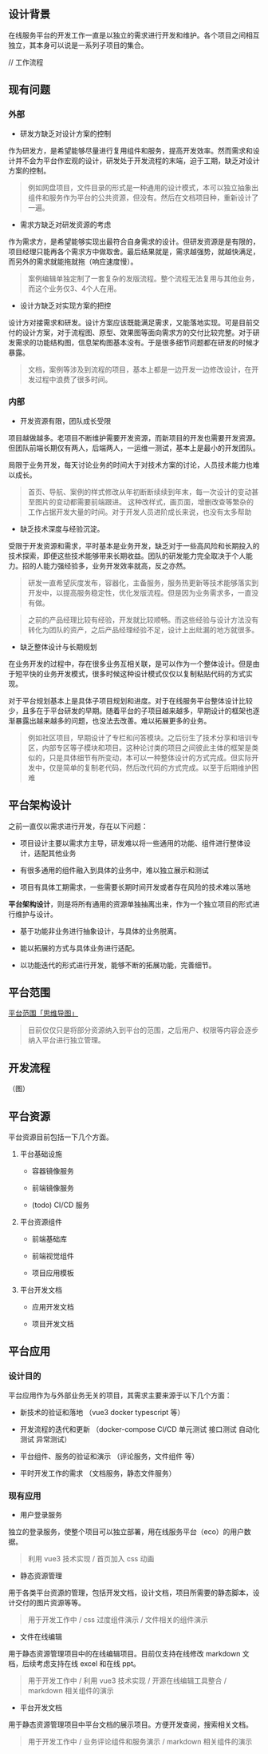 ## 设计背景
在线服务平台的开发工作一直是以独立的需求进行开发和维护。各个项目之间相互独立，其本身可以说是一系列子项目的集合。

// 工作流程

## 现有问题

### 外部

-  研发方缺乏对设计方案的控制

作为研发方，是希望能够尽量进行复用组件和服务，提高开发效率。然而需求和设计并不会为平台作宏观的设计，研发处于开发流程的末端，迫于工期，缺乏对设计方案的控制。

> 例如网盘项目，文件目录的形式是一种通用的设计模式，本可以独立抽象出组件和服务作为平台的公共资源，但没有。然后在文档项目种，重新设计了一遍。

- 需求方缺乏对研发资源的考虑

作为需求方，是希望能够实现出最符合自身需求的设计。但研发资源是是有限的，项目经理只能再各个需求方中做取舍。最后结果就是，需求越强势，就越快满足，而另外的需求就能拖就拖（响应速度慢）。

> 案例编辑单独定制了一套复杂的发版流程。整个流程无法复用与其他业务，而这个业务仅3、4个人在用。

- 设计方缺乏对实现方案的把控

设计方对接需求和研发。设计方案应该既能满足需求，又能落地实现。可是目前交付的设计方案，对于流程图、原型、效果图等面向需求方的交付比较完整。对于研发需求的功能结构图，信息架构图基本没有。于是很多细节问题都在研发的时候才暴露。

> 文档，案例等涉及到流程的项目，基本上都是一边开发一边修改设计，在开发过程中浪费了很多时间。

### 内部

- 开发资源有限，团队成长受限

项目越做越多。老项目不断维护需要开发资源，而新项目的开发也需要开发资源。但团队前端长期仅有两人，后端两人，一运维一测试，基本上是最小的开发团队。

局限于业务开发，每天讨论业务的时间大于对技术方案的讨论，人员技术能力也难以成长。

> 首页、导航、案例的样式修改从年初断断续续到年末，每一次设计的变动甚至图片的变动都需要前端跟进。
> 这种改样式，画页面，增删改查等繁杂的工作占据开发大量的时间。对于开发人员进阶成长来说，也没有太多帮助

- 缺乏技术深度与经验沉淀。

受限于开发资源和需求，平时基本是业务开发，缺乏对于一些高风险和长期投入的技术探索，即便这些技术能够带来长期收益。团队的研发能力完全取决于个人能力。招的人能力强经验多，业务开发效率就高，反之亦然。

> 研发一直希望灰度发布，容器化，主备服务，服务热更新等技术能够落实到开发中，以提高服务稳定性，优化发版流程。但是因为业务需求多，一直没有做。  

> 之前的产品经理比较有经验，开发就比较顺畅。而这些经验与设计方法没有转化为团队的资产，之后产品经理经验不足，设计上出纰漏的地方就很多。

- 缺乏整体设计与长期规划

在业务开发的过程中，存在很多业务互相关联，是可以作为一个整体设计。但是由于短平快的业务开发模式，很多时候这种设计模式仅仅以复制粘贴代码的方式实现。

对于平台规划基本上是具体子项目规划和进度。对于在线服务平台整体设计比较少，且多在于平台研发的早期。随着平台的子项目越来越多，早期设计的框架也逐渐暴露出越来越多的问题，也没法去改善。难以拓展更多的业务。

> 例如社区项目，早期设计了专栏和问答模块。之后衍生了技术分享和培训专区，内部专区等子模块和项目。这种论讨类的项目之间彼此主体的框架是类似的，只是具体细节有所变动，本可以一种整体设计的方式完成。但实际开发中，仅是简单的复制老代码，然后改代码的方式完成。以至于后期维护困难



## 平台架构设计

之前一直仅以需求进行开发，存在以下问题：

- 项目设计主要以需求方主导，研发难以将一些通用的功能、组件进行整体设计，适配其他业务

- 有很多通用的组件融入到具体的业务中，难以独立展示和测试

- 项目有具体工期需求，一些需要长期时间开发或者存在风险的技术难以落地

**平台架构设计**，则是将所有通用的资源单独抽离出来，作为一个独立项目的形式进行维护与设计。

- 基于功能非业务进行抽象设计，与具体的业务脱离。

- 能以拓展的方式与具体业务进行适配。

- 以功能迭代的形式进行开发，能够不断的拓展功能，完善细节。

## 平台范围

[平台范围「思维导图」](https://boardmix.cn/app/share?token=LOgLVuHrNEq3X3bz6XIl0oUYiA-lNMh0zFXkRBiZRU9GIPPLnhHKkKwvlQR5z2GyYzZUSHaq2ypY3a9cM73lQleUwgNP-orum2HrEzQPFPI=&inviteCode=zlWtcd)


> 目前仅仅只是将部分资源纳入到平台的范围，之后用户、权限等内容会逐步纳入平台进行独立管理。


## 开发流程

（图）

## 平台资源

平台资源目前包括一下几个方面。

1. 平台基础设施

    - 容器镜像服务

    - 前端镜像服务

    - (todo) CI/CD 服务

    
2. 平台资源组件

    - 前端基础库

    - 前端视觉组件

    - 项目应用模板


3. 平台开发文档

    - 应用开发文档

    - 项目开发文档

## 平台应用

### 设计目的

平台应用作为与外部业务无关的项目，其需求主要来源于以下几个方面：

- 新技术的验证和落地 （vue3 docker typescript 等）

- 开发流程的迭代和更新 （docker-compose CI/CD 单元测试 接口测试 自动化测试 异常测试）

- 平台组件、服务的验证和演示 （评论服务，文件组件 等）

- 平时开发工作的需求 （文档服务，静态文件服务）

### 现有应用

- 用户登录服务

独立的登录服务，使整个项目可以独立部署，用在线服务平台（eco）的用户数据。

> 利用 vue3 技术实现 / 首页加入 css 动画

- 静态资源管理

用于各类平台资源的管理，包括开发文档，设计文档，项目所需要的静态脚本，设计交付的图片资源等等。

> 用于开发工作中 / css 过度组件演示 / 文件相关的组件演示

- 文件在线编辑

用于静态资源管理项目中的在线编辑项目。目前仅支持在线修改 markdown 文档，后续考虑支持在线 excel 和在线 ppt。

> 用于开发工作中 / 利用 vue3 技术实现 / 开源在线编辑工具整合 / markdown 相关组件的演示

- 平台开发文档

用于静态资源管理项目中平台文档的展示项目。方便开发查阅，搜索相关文档。

> 用于开发工作中 / 业务评论组件和服务演示 / markdown 相关组件的演示
